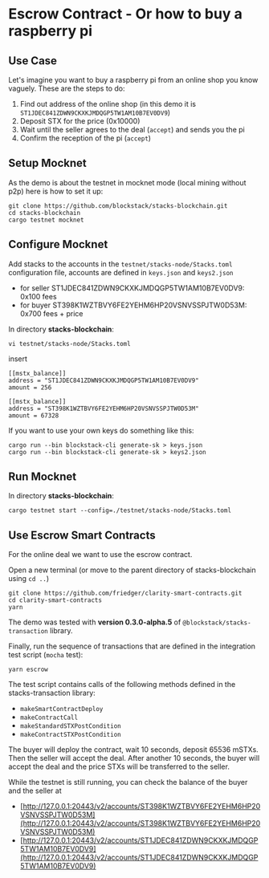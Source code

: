 # Escrow Contract - Or how to buy a raspberry pi

## Use Case

Let's imagine you want to buy a raspberry pi from an online shop you know vaguely. These are the steps to do:

1. Find out address of the online shop (in this demo it is `ST1JDEC841ZDWN9CKXKJMDQGP5TW1AM10B7EV0DV9`)
1. Deposit STX for the price (0x10000)
1. Wait until the seller agrees to the deal (`accept`) and sends you the pi
1. Confirm the reception of the pi (`accept`)

## Setup Mocknet

As the demo is about the testnet in mocknet mode (local mining without p2p) here is how to set it up:

```
git clone https://github.com/blockstack/stacks-blockchain.git
cd stacks-blockchain
cargo testnet mocknet
```

## Configure Mocknet

Add stacks to the accounts in the `testnet/stacks-node/Stacks.toml` configuration file, accounts are defined in `keys.json` and `keys2.json`

- for seller ST1JDEC841ZDWN9CKXKJMDQGP5TW1AM10B7EV0DV9: 0x100 fees
- for buyer ST398K1WZTBVY6FE2YEHM6HP20VSNVSSPJTW0D53M: 0x700 fees + price

In directory **stacks-blockchain**:

```
vi testnet/stacks-node/Stacks.toml
```

insert

```
[[mstx_balance]]
address = "ST1JDEC841ZDWN9CKXKJMDQGP5TW1AM10B7EV0DV9"
amount = 256

[[mstx_balance]]
address = "ST398K1WZTBVY6FE2YEHM6HP20VSNVSSPJTW0D53M"
amount = 67328
```

If you want to use your own keys do something like this:

```
cargo run --bin blockstack-cli generate-sk > keys.json
cargo run --bin blockstack-cli generate-sk > keys2.json
```

## Run Mocknet

In directory **stacks-blockchain**:

```
cargo testnet start --config=./testnet/stacks-node/Stacks.toml
```

## Use Escrow Smart Contracts

For the online deal we want to use the escrow contract.

Open a new terminal (or move to the parent directory of stacks-blockchain using `cd ..`)

```
git clone https://github.com/friedger/clarity-smart-contracts.git
cd clarity-smart-contracts
yarn
```

The demo was tested with **version 0.3.0-alpha.5** of `@blockstack/stacks-transaction` library.

Finally, run the sequence of transactions that are defined in the integration test script (`mocha` test):

```
yarn escrow
```

The test script contains calls of the following methods defined in the stacks-transaction library:

- `makeSmartContractDeploy`
- `makeContractCall`
- `makeStandardSTXPostCondition`
- `makeContractSTXPostCondition`

The buyer will deploy the contract, wait 10 seconds, deposit 65536 mSTXs. Then the seller will accept the deal. After another 10 seconds, the buyer will accept the deal and the price STXs will be transferred to the seller.

While the testnet is still running, you can check the balance of the buyer and the seller at
* [http://127.0.0.1:20443/v2/accounts/ST398K1WZTBVY6FE2YEHM6HP20VSNVSSPJTW0D53M](http://127.0.0.1:20443/v2/accounts/ST398K1WZTBVY6FE2YEHM6HP20VSNVSSPJTW0D53M)
* [http://127.0.0.1:20443/v2/accounts/ST1JDEC841ZDWN9CKXKJMDQGP5TW1AM10B7EV0DV9](http://127.0.0.1:20443/v2/accounts/ST1JDEC841ZDWN9CKXKJMDQGP5TW1AM10B7EV0DV9)

